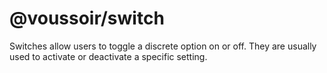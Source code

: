# @voussoir/switch

Switches allow users to toggle a discrete option on or off. They are usually
used to activate or deactivate a specific setting.
